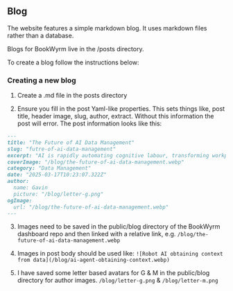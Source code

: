 ## Blog
The website features a simple markdown blog. It uses markdown files rather than a database.

Blogs for BookWyrm live in the /posts directory.

To create a blog follow the instructions below:

### Creating a new blog

1. Create a .md file in the posts directory

2. Ensure you fill in the post Yaml-like properties. This sets things like, post title, header image, slug, author, extract. Without this information the post will error. The post information looks like this:

```markdown
---
title: "The Future of AI Data Management"
slug: "futre-of-ai-data-management"
excerpt: "AI is rapidly automating cognitive labour, transforming workplaces. Effective data management is crucial, yet much tacit knowledge remains undocumented, causing inefficiencies and challenges during staff transitions."
coverImage: "/blog/the-future-of-ai-data-management.webp"
category: "Data Management"
date: "2025-03-17T10:23:07.322Z"
author:
  name: Gavin
  picture: "/blog/letter-g.png"
ogImage:
  url: "/blog/the-future-of-ai-data-management.webp"
---
```

3. Images need to be saved in the public/blog directory of the BookWyrm dashboard repo and then linked with a relative link, e.g. `/blog/the-future-of-ai-data-management.webp`

4. Images in post body should be used like: `![Robot AI obtaining context from data](/blog/ai-agent-obtaining-context.webp)`

5. I have saved some letter based avatars for G & M in the public/blog directory for author images. `/blog/letter-g.png` & `/blog/letter-m.png`
